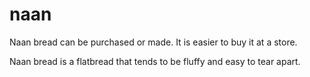 naan
=====================

Naan bread can be purchased or made. It is easier to buy it at a store. 

Naan bread is a flatbread that tends to be fluffy and easy to tear apart. 
